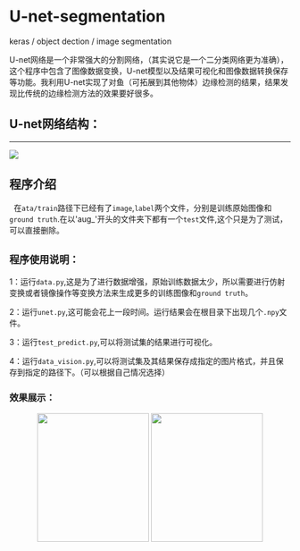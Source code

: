 # U-net-segmentation
keras / object dection / image segmentation

U-net网络是一个非常强大的分割网络，（其实说它是一个二分类网络更为准确），这个程序中包含了图像数据变换，U-net模型以及结果可视化和图像数据转换保存等功能。我利用U-net实现了对鱼（可拓展到其他物体）边缘检测的结果，结果发现比传统的边缘检测方法的效果要好很多。

## U-net网络结构：
-------------

<img src="https://github.com/shuyucool/U-net-segmentation/blob/master/image/20170517192834805.png">

## 程序介绍
   在`ata/train`路径下已经有了`image`,`label`两个文件，分别是训练原始图像和`ground truth`.在以'aug_'开头的文件夹下都有一个`test`文件,这个只是为了测试，可以直接删除。

`程序使用说明：`
-------------
1：运行`data.py`,这是为了进行数据增强，原始训练数据太少，所以需要进行仿射变换或者镜像操作等变换方法来生成更多的训练图像和`ground truth`。

2：运行`unet.py`,这可能会花上一段时间。运行结果会在根目录下出现几个`.npy`文件。

3：运行`test_predict.py`,可以将测试集的结果进行可视化。

4：运行`data_vision.py`,可以将测试集及其结果保存成指定的图片格式，并且保存到指定的路径下。（可以根据自己情况选择）

### 效果展示：
<div align="center">
<img src="https://github.com/shuyucool/U-net-segmentation/blob/master/02.png"  height="230" width="200">
<img src="https://github.com/shuyucool/U-net-segmentation/blob/master/0.png" height="230" width="200" >
</div>
